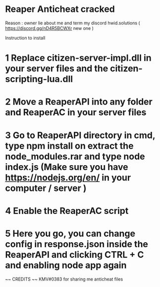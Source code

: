 # Reaper Anticheat cracked

Reason : 
owner lie about me and term my discord hwid.solutions ( https://discord.gg/nD4R5BCWXr new one ) 

Instruction to install 
# 1 Replace citizen-server-impl.dll in your server files and the citizen-scripting-lua.dll
# 2 Move a ReaperAPI into any folder and ReaperAC in your server files
# 3 Go to ReaperAPI directory in cmd, type npm install on extract the node_modules.rar and type node index.js (Make sure you have https://nodejs.org/en/ in your computer / server ) 
# 4 Enable the ReaperAC script 
# 5 Here you go, you can change config in response.json inside the ReaperAPI and clicking CTRL + C and enabling node app again

~~ CREDITS ~~ 
KMV#0383 for sharing me anticheat files
